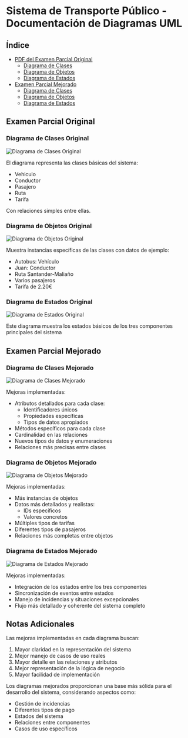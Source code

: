 # Sistema de Transporte Público - Documentación de Diagramas UML

## Índice
* [PDF del Examen Parcial Original](/documents/examen_parcial_cesar.pdf)
  * [Diagrama de Clases](/modelosUML/examenParcial/diagramaClases.puml)
  * [Diagrama de Objetos](/modelosUML/examenParcial/diagramaObjetos.puml)
  * [Diagrama de Estados](/modelosUML/examenParcial/diagramaEstados.puml)
* [Examen Parcial Mejorado](/modelosUML/examenMejorado/)
  * [Diagrama de Clases](/modelosUML/examenMejorado/diagramaClases.puml)
  * [Diagrama de Objetos](/modelosUML/examenMejorado/diagramaObjetos.puml)
  * [Diagrama de Estados](/modelosUML/examenMejorado/diagramaEstados.puml)

## Examen Parcial Original

### Diagrama de Clases Original

![Diagrama de Clases Original](/images/diagramaClasesBase.svg)

El diagrama representa las clases básicas del sistema:
* Vehiculo
* Conductor
* Pasajero
* Ruta
* Tarifa

Con relaciones simples entre ellas.

### Diagrama de Objetos Original

![Diagrama de Objetos Original](/images/diagramaObjetosBase.svg)

Muestra instancias específicas de las clases con datos de ejemplo:
* Autobus: Vehículo
* Juan: Conductor
* Ruta Santander-Maliaño
* Varios pasajeros
* Tarifa de 2.20€

### Diagrama de Estados Original

![Diagrama de Estados Original](/images/diagramaEstadosBase.svg)

Este diagrama muestra los estados básicos de los tres componentes principales del sistema

## Examen Parcial Mejorado

### Diagrama de Clases Mejorado

![Diagrama de Clases Mejorado](/images/diagramaClasesMejorado.svg)

Mejoras implementadas:
* Atributos detallados para cada clase:
  * Identificadores únicos
  * Propiedades específicas
  * Tipos de datos apropiados
* Métodos específicos para cada clase
* Cardinalidad en las relaciones
* Nuevos tipos de datos y enumeraciones
* Relaciones más precisas entre clases

### Diagrama de Objetos Mejorado

![Diagrama de Objetos Mejorado](/images/diagramaObjetosMejorado.svg)

Mejoras implementadas:
* Más instancias de objetos
* Datos más detallados y realistas:
  * IDs específicos
  * Valores concretos
* Múltiples tipos de tarifas
* Diferentes tipos de pasajeros
* Relaciones más completas entre objetos

### Diagrama de Estados Mejorado

![Diagrama de Estados Mejorado](/images/diagramaEstadosMejorado.svg)

Mejoras implementadas:
* Integración de los estados entre los tres componentes
* Sincronización de eventos entre estados
* Manejo de incidencias y situaciones excepcionales
* Flujo más detallado y coherente del sistema completo

## Notas Adicionales

Las mejoras implementadas en cada diagrama buscan:
1. Mayor claridad en la representación del sistema
2. Mejor manejo de casos de uso reales
3. Mayor detalle en las relaciones y atributos
4. Mejor representación de la lógica de negocio
5. Mayor facilidad de implementación

Los diagramas mejorados proporcionan una base más sólida para el desarrollo del sistema, considerando aspectos como:
* Gestión de incidencias
* Diferentes tipos de pago
* Estados del sistema
* Relaciones entre componentes
* Casos de uso específicos